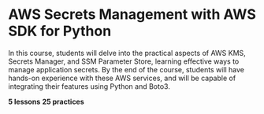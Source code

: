 # AWS Secrets Management with AWS SDK for Python

In this course, students will delve into the practical aspects of AWS KMS, Secrets Manager, and SSM Parameter Store, learning effective ways to manage application secrets. By the end of the course, students will have hands-on experience with these AWS services, and will be capable of integrating their features using Python and Boto3.

**5 lessons**
**25 practices**